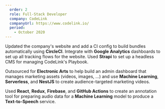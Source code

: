 ```yaml
---
  order: 2
  role: Full-Stack Developer
  company: CodeLink
  companyUrl: https://www.codelink.io/
  period:
    - October 2020
---
```


<p>
  Updated the company&apos;s website and add a CI config to build
  bundles automatically using <b>CircleCI</b>. Integrate
  with <b>Google Analytics</b> dashboards to set up all tracking
  flows for the website. Used <b>Strapi</b> to set up a headless CMS
  for managing CodeLink&apos;s Playbook.
</p>
<p>
  Outsourced for <b>Electronic Arts</b> to help build an admin dashboard
  that manages marketing assets (videos, images, ...)
  and use <b>Machine Learning</b>, <b>Serverless</b>, and <b>NestJS</b> to
  create audience-targeted marketing videos.
</p>
<p>
  Used <b>React</b>, <b>Redux</b>, <b>Firebase</b>, and <b>GitHub Actions</b> to
  create an annotation tool for preparing audio data for
  a <b>Machine Learning</b> model to produce a <b>Text-to-Speech</b> service.
</p>
